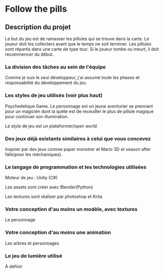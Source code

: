 # Follow the pills

## Description du projet
Le but du jeu est de ramasser les pillules qui se trouve dans la carte. Le joueur doit les collecters avant que le temps ne soit terminer. Les pillules sont répartis dans une carte de type tour. Si le joueur tombe ou meurt, il doit recommencer du début.

### La division des tâches au sein de l'équipe

Comme je suis le seul développeur, j'ai assumé toute les phases et responsabilité du développement du jeu.

### Les styles de jeu utilisés (voir plus haut)

Psychedelique Game. Le personnage est un jeune aventurier se prennant pour un magicien dont la quête est de receuiller le plus de pillule magique pour continuer son illumination.

Le style de jeu est un plateformer/open world



### Des jeux déjà existants similaires à celui que vous concevez

Inspirer par des jeux comme paper monstrer et Mario 3D et season after falls(pour les méchaniques).


### Le langage de programmation et les technologies utilisées
Moteur de jeu : Unity (C#)

Les assets sont créer avec Blender(Python)

Les textures sont réaliser par photoshop et Krita


### Votre conception d'au moins un modèle, avec textures
Le personnage


### Votre conception d'au moins une animation
Les arbres et personnages

### Le jeu de lumière utilisé
À définir

